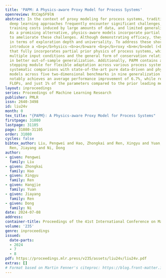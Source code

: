 ```yaml
---
title: 'PAPM: A Physics-aware Proxy Model for Process Systems'
openreview: RtCmp5F9lN
abstract: In the context of proxy modeling for process systems, traditional data-driven
  deep learning approaches frequently encounter significant challenges, such as substantial
  training costs induced by large amounts of data, and limited generalization capabilities.
  As a promising alternative, physics-aware models incorporate partial physics knowledge
  to ameliorate these challenges. Although demonstrating efficacy, they fall short
  in terms of exploration depth and universality. To address these shortcomings, we
  introduce a <b>p</b>hysics-<b>a</b>ware <b>p</b>roxy <b>m</b>odel (<b>PAPM</b>)
  that fully incorporates partial prior physics of process systems, which includes
  multiple input conditions and the general form of conservation relations, resulting
  in better out-of-sample generalization. Additionally, PAPM contains a holistic temporal-spatial
  stepping module for flexible adaptation across various process systems. Through
  systematic comparisons with state-of-the-art pure data-driven and physics-aware
  models across five two-dimensional benchmarks in nine generalization tasks, PAPM
  notably achieves an average performance improvement of 6.7%, while requiring fewer
  FLOPs, and just 1% of the parameters compared to the prior leading method.
layout: inproceedings
series: Proceedings of Machine Learning Research
publisher: PMLR
issn: 2640-3498
id: liu24v
month: 0
tex_title: "{PAPM}: A Physics-aware Proxy Model for Process Systems"
firstpage: 31080
lastpage: 31105
page: 31080-31105
order: 31080
cycles: false
bibtex_author: Liu, Pengwei and Hao, Zhongkai and Ren, Xingyu and Yuan, Hangjie and
  Ren, Jiayang and Ni, Dong
author:
- given: Pengwei
  family: Liu
- given: Zhongkai
  family: Hao
- given: Xingyu
  family: Ren
- given: Hangjie
  family: Yuan
- given: Jiayang
  family: Ren
- given: Dong
  family: Ni
date: 2024-07-08
address:
container-title: Proceedings of the 41st International Conference on Machine Learning
volume: '235'
genre: inproceedings
issued:
  date-parts:
  - 2024
  - 7
  - 8
pdf: https://proceedings.mlr.press/v235/assets/liu24v/liu24v.pdf
extras: []
# Format based on Martin Fenner's citeproc: https://blog.front-matter.io/posts/citeproc-yaml-for-bibliographies/
---
```

